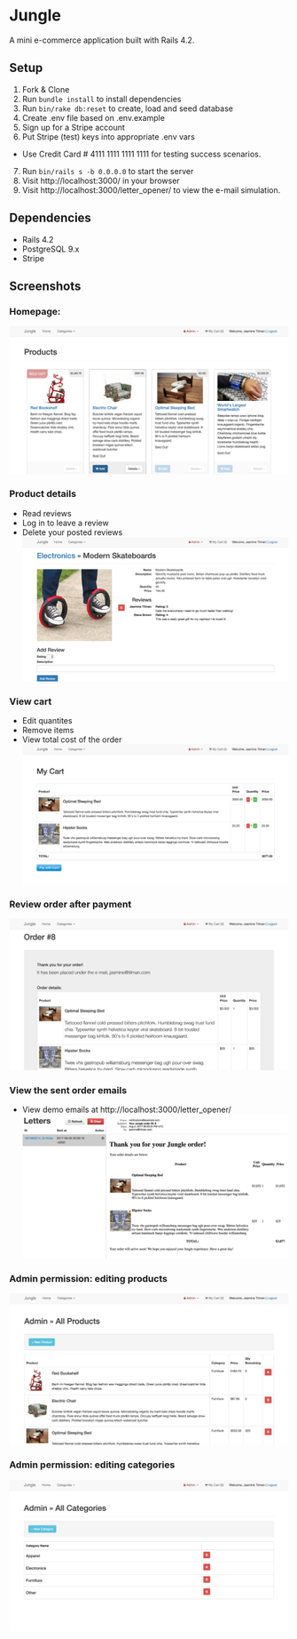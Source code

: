 # Jungle

A mini e-commerce application built with Rails 4.2.

## Setup

1. Fork & Clone
2. Run `bundle install` to install dependencies
3. Run `bin/rake db:reset` to create, load and seed database
4. Create .env file based on .env.example
5. Sign up for a Stripe account
6. Put Stripe (test) keys into appropriate .env vars
  - Use Credit Card # 4111 1111 1111 1111 for testing success scenarios.
7. Run `bin/rails s -b 0.0.0.0` to start the server
8. Visit http://localhost:3000/ in your browser
9. Visit http://localhost:3000/letter_opener/ to view the e-mail simulation.

## Dependencies

* Rails 4.2
* PostgreSQL 9.x
* Stripe

## Screenshots
### Homepage:
!["Homepage"](https://github.com/lpenstone/jungle-rails/blob/master/screenshots/jungle-homepage.png?raw=true)
### Product details
- Read reviews
- Log in to leave a review
- Delete your posted reviews
!["Product details"](https://github.com/lpenstone/jungle-rails/blob/master/screenshots/jungle-product-details.png?raw=true)
### View cart
- Edit quantites
- Remove items
- View total cost of the order
!["View cart"](https://github.com/lpenstone/jungle-rails/blob/master/screenshots/jungle-cart.png?raw=true)
### Review order after payment
!["Review orders after payment"](https://github.com/lpenstone/jungle-rails/blob/master/screenshots/jungle-order-review.png?raw=true)
### View the sent order emails
- View demo emails at http://localhost:3000/letter_opener/
!["View the sent order emails"](https://github.com/lpenstone/jungle-rails/blob/master/screenshots/jungle-email.png?raw=true)
### Admin permission: editing products
!["Admin permission: editing products"](https://github.com/lpenstone/jungle-rails/blob/master/screenshots/jungle-products.png?raw=true)
### Admin permission: editing categories
!["Admin permission: editing categories"](https://github.com/lpenstone/jungle-rails/blob/master/screenshots/jungle-categories.png?raw=true)








